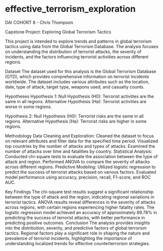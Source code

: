 # effective_terrorism_exploration

DAI COHORT 8 - Chris Thompson

Capstone Project: Exploring Global Terrorism Tactics

This project is intended to explore trends and patterns in global terrorism tactics using data from the Global Terrorism Database. The analysis focuses on understanding the distribution of terrorist attacks, the severity of incidents, and the factors influencing terrorist activities across different regions.

Dataset
The dataset used for this analysis is the Global Terrorism Database (GTD), which provides comprehensive information on terrorist incidents worldwide. The dataset includes various attributes such as the location, date, type of attack, target type, weapons used, and casualty counts.

Hypotheses
Hypothesis 1:
Null Hypothesis (H0): Terrorist activities are the same in all regions.
Alternative Hypothesis (Ha): Terrorist activities are worse in some regions.

Hypothesis 2:
Null Hypothesis (H0): Terrorist risks are the same in all regions.
Alternative Hypothesis (Ha): Terrorist risks are higher in some regions.

Methodology
Data Cleaning and Exploration:
Cleaned the dataset to focus on relevant attributes and filter data for the specified time period.
Visualized top countries by the number of attacks and types of attacks.
Examined the number of attacks over time and fatalities by country.
Statistical Analysis:
Conducted chi-square tests to evaluate the association between the type of attack and region.
Performed ANOVA to compare the severity of attacks across different regions.
Predictive Modeling:
Utilized logistic regression to predict the success of terrorist attacks based on various factors.
Evaluated model performance using accuracy, precision, recall, F1-score, and ROC AUC.

Key Findings
The chi-square test results suggest a significant relationship between the type of attack and the region, indicating regional variations in terrorist tactics.
ANOVA results reveal differences in the severity of attacks across regions, with certain regions experiencing higher fatality rates.
The logistic regression model achieved an accuracy of approximately 89.78% in predicting the success of terrorist attacks, with better performance in predicting positive outcomes.
Conclusion
The analysis provides insights into the distribution, severity, and predictive factors of global terrorism tactics. Regional factors play a significant role in shaping the nature and prevalence of terrorist incidents, highlighting the importance of understanding localized trends for effective counterterrorism strategies.

